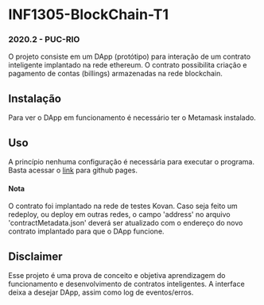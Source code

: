 # INF1305-BlockChain-T1
### 2020.2 - PUC-RIO
O projeto consiste em um DApp (protótipo) para interação de um contrato inteligente implantado na rede ethereum. O contrato possibilita criação e pagamento de contas (billings) armazenadas na rede blockchain.

## Instalação
Para ver o  DApp em funcionamento é necessário ter o Metamask instalado.

## Uso
A princípio nenhuma configuração é necessária para executar o programa. Basta acessar o [link](https://stefanovp.github.io/INF1305-BlockChain-T1/) para github pages.

#### Nota
O contrato foi implantado na rede de testes Kovan. Caso seja feito um redeploy, ou deploy em outras redes, o campo 'address' no arquivo 'contractMetadata.json' deverá ser atualizado com o endereço do novo contrato implantado para que o DApp funcione.

## Disclaimer
Esse projeto é uma prova de conceito e objetiva aprendizagem do funcionamento e desenvolvimento de contratos inteligentes. A interface deixa a desejar DApp, assim como log de eventos/erros.

